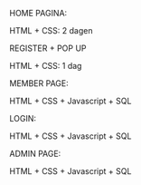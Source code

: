 

HOME PAGINA:

HTML + CSS: 2 dagen

REGISTER + POP UP

HTML + CSS: 1 dag

MEMBER PAGE:

HTML + CSS + Javascript + SQL

LOGIN:

HTML + CSS + Javascript + SQL

ADMIN PAGE:

HTML + CSS + Javascript + SQL
